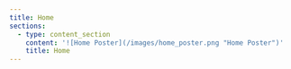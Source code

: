 ```yaml
---
title: Home
sections:
  - type: content_section
    content: '![Home Poster](/images/home_poster.png "Home Poster")'
    title: Home
---
```

